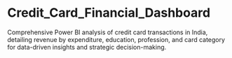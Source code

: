 # Credit_Card_Financial_Dashboard
Comprehensive Power BI analysis of credit card transactions in India, detailing revenue by expenditure, education, profession, and card category for data-driven insights and strategic decision-making.
